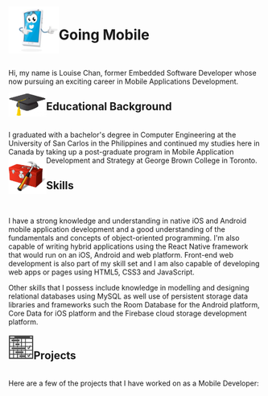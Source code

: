 
<img align="left" src="./images/mobile_icon.png" width=100 />

# Going Mobile        
<br>

Hi, my name is Louise Chan, former Embedded Software Developer whose now pursuing an exciting career in Mobile Applications Development.

<img align="left" src="./images/graduation_cap.png" width=75 />

## Educational Background
<br>
I graduated with a bachelor's degree in Computer Engineering at the University of San Carlos in the Philippines and continued my studies here in Canada by taking up a post-graduate program in Mobile Application Development and Strategy at George Brown College in Toronto.

<img align="left" src="./images/toolbox.png" width=75 /> 

## Skills
<br>

I have a strong knowledge and understanding in native iOS and Android mobile application development and a good understanding of the fundamentals and concepts of object-oriented programming. I'm also capable of writing hybrid applications using the React Native framework that would run on an iOS, Android and web platform. Front-end web development is also part of my skill set and I am also capable of developing web apps or pages using HTML5, CSS3 and JavaScript.  

Other skills that I possess include knowledge in modelling and designing relational databases using MySQL as well use of persistent storage data libraries and frameworks such the Room Database for the Android platform, Core Data for iOS platform and the Firebase cloud storage development platform.
<br><br>
<img align="left" src="./images/project_icon.png" width=50 /> 

## Projects
<br>
Here are a few of the projects that I have worked on as a Mobile Developer:








